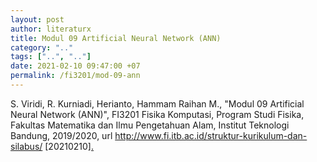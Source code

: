 ```yaml
---
layout: post
author: literaturx
title: Modul 09 Artificial Neural Network (ANN)
category: ".."
tags: ["..", ".."]
date: 2021-02-10 09:47:00 +07
permalink: /fi3201/mod-09-ann
---
```

S. Viridi, R. Kurniadi, Herianto, Hammam Raihan M., "Modul 09 Artificial Neural Network (ANN)", FI3201 Fisika Komputasi, Program Studi Fisika, Fakultas Matematika dan Ilmu Pengetahuan Alam, Institut Teknologi Bandung, 2019/2020, url <http://www.fi.itb.ac.id/struktur-kurikulum-dan-silabus/> [20210210][.](https://drive.google.com/file/d/1gA-YNhgnWa4pxyRwqD-e2fHkIMn4hw8Q/view?usp=sharing)
